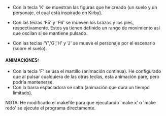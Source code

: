 - Con la tecla 'K' se muestran las figuras que he creado (un suelo y un personaje, el cual está inspirado en Kirby).

- Con las teclas 'F5' y 'F6' se mueven los brazos y los pies, respectivamente. Estos ya tienen definido un rango de movimiento así que oscilan si se mantiene pulsado.

- Con las teclas 'Y','G','H' y 'J' se mueve el personaje por el escenario (sobre el suelo).

#### ANIMACIONES:
- Con la tecla 'F' se usa el martillo (animación continua). He configurado que al pulsar cualquiera de las otras teclas, esta animación pare, pero podría mantenerse.
- Con la barra espaciadora se salta (animación que dura un tiempo limitado).

NOTA: He modificado el makefile para que ejecutando 'make x' o 'make redo' se ejecute el programa directamente. 
